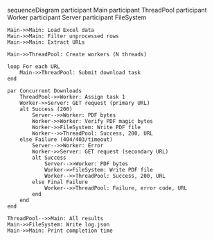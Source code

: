 sequenceDiagram
    participant Main
    participant ThreadPool
    participant Worker
    participant Server
    participant FileSystem

    Main->>Main: Load Excel data
    Main->>Main: Filter unprocessed rows
    Main->>Main: Extract URLs
    
    Main->>ThreadPool: Create workers (N threads)
    
    loop For each URL
        Main->>ThreadPool: Submit download task
    end
    
    par Concurrent Downloads
        ThreadPool->>Worker: Assign task 1
        Worker->>Server: GET request (primary URL)
        alt Success (200)
            Server-->>Worker: PDF bytes
            Worker->>Worker: Verify PDF magic bytes
            Worker->>FileSystem: Write PDF file
            Worker-->>ThreadPool: Success, 200, URL
        else Failure (404/403/timeout)
            Server-->>Worker: Error
            Worker->>Server: GET request (secondary URL)
            alt Success
                Server-->>Worker: PDF bytes
                Worker->>FileSystem: Write PDF file
                Worker-->>ThreadPool: Success, 200, URL
            else Final Failure
                Worker-->>ThreadPool: Failure, error code, URL
            end
        end
    end
    
    ThreadPool-->>Main: All results
    Main->>FileSystem: Write log.json
    Main->>Main: Print completion time